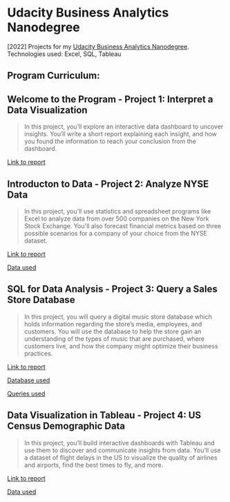 # Udacity Business Analytics Nanodegree 
[2022] Projects for my [Udacity Business Analytics Nanodegree](https://www.udacity.com/course/business-analytics-nanodegree--nd098). Technologies used: Excel, SQL, Tableau

## Program Curriculum:
## **Welcome to the Program** - Project 1: Interpret a Data Visualization
> In this project, you’ll explore an interactive data dashboard to uncover insights. You’ll write a short report explaining each insight, and how you found the information to reach your conclusion from the dashboard.
 
 [Link to report](https://github.com/hanif-dev/business-analytics/blob/main/Project-1/Malaria%20in%20Africa.pdf)

## **Introducton to Data** - Project 2: Analyze NYSE Data
> In this project, you'll use statistics and spreadsheet programs like Excel to analyze data from over 500 companies on the New York Stock Exchange. You'll also forecast financial metrics based on three possible scenarios for a company of your choice from the NYSE dataset.
 
[Link to report](https://github.com/hanif-dev/business-analytics/blob/main/Project-2/NYSE%20Data%20Project%20Submission.pdf)

[Data used](https://github.com/hanif-dev/business-analytics/blob/main/Project-2/projectdata_nyse%20-%20Project.xlsx)

## **SQL for Data Analysis** - Project 3: Query a Sales Store Database
> In this project, you will query a digital music store database which holds information regarding the store’s media, employees, and customers. You will use the database to help the store gain an understanding of the types of music that are purchased, where customers live, and how the company might optimize their business practices.

[Link to report](https://github.com/hanif-dev/business-analytics/blob/main/Project-3/SQL%20PROJECT%20REPORT.pdf)

[Database used](https://github.com/hanif-dev/business-analytics/blob/main/Project-3/chinook.db)

[Queries used](https://github.com/hanif-dev/business-analytics/blob/main/Project-3/SQL%20QUERIES.txt)

## **Data Visualization in Tableau** - Project 4: US Census Demographic Data
>In this project, you’ll build interactive dashboards with Tableau and use them to discover and communicate insights from data. You’ll use a dataset of flight delays in the US to visualize the quality of airlines and airports, find the best times to fly, and more.
 
[Link to report](https://github.com/hanif-dev/business-analytics/blob/main/Project-4/Data%20Dashboard%20Project%20-%20US%20Census%20Demographic%20Data.pdf)

[Data used](https://github.com/hanif-dev/business-analytics/blob/main/Project-4/acs2015_county_data.csv)
